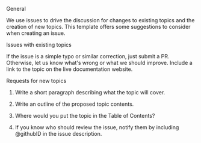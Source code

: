 General

We use issues to drive the discussion for changes to existing topics and the creation of new topics. This template offers some suggestions to consider when creating an issue.

Issues with existing topics

If the issue is a simple typo or similar correction, just submit a PR. Otherwise, let us know what's wrong or what we should improve. Include a link to the topic on the live documentation website.

Requests for new topics

1. Write a short paragraph describing what the topic will cover.

2. Write an outline of the proposed topic contents.

3. Where would you put the topic in the Table of Contents?

4. If you know who should review the issue, notify them by including @githubID in the issue description.
